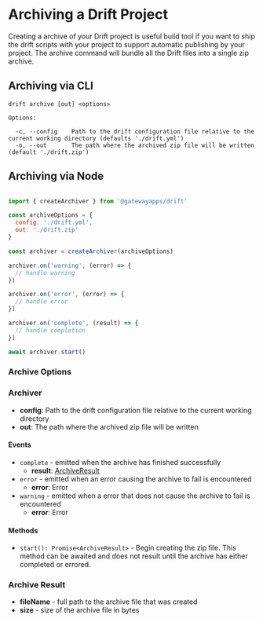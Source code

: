 # Archiving a Drift Project
Creating a archive of your Drift project is useful build tool if you want to ship the drift scripts with your project to support automatic publishing by your project. The archive command will bundle all the Drift files into a single zip archive.

## Archiving via CLI

```
drift archive [out] <options>

Options:

  -c, --config    Path to the drift configuration file relative to the current working directory (defaults './drift.yml')
  -o, --out       The path where the archived zip file will be written (default './drift.zip')

```

## Archiving via Node

```javascript

import { createArchiver } from '@gatewayapps/drift'

const archiveOptions = {
  config: './drift.yml',
  out: './drift.zip'
}

const archiver = createArchiver(archiveOptions)

archiver.on('warning', (error) => {
  // handle warning
})

archiver.on('error', (error) => {
  // handle error
})

archiver.on('complete', (result) => {
  // handle completion
})

await archiver.start()
```

### Archive Options

### Archiver

- **config**: Path to the drift configuration file relative to the current working directory
- **out**: The path where the archived zip file will be written

#### Events

- `complete` - emitted when the archive has finished successfully
  - **result**: [ArchiveResult](#archive-result)
- `error` - emitted when an error causing the archive to fail is encountered
  - **error**: Error
- `warning` - emitted when a error that does not cause the archive to fail is encountered
  - **error**: Error

#### Methods

- `start(): Promise<ArchiveResult>` - Begin creating the zip file. This method can be awaited and does not result until the archive has either completed or errored.

### Archive Result

- **fileName** - full path to the archive file that was created
- **size** - size of the archive file in bytes
